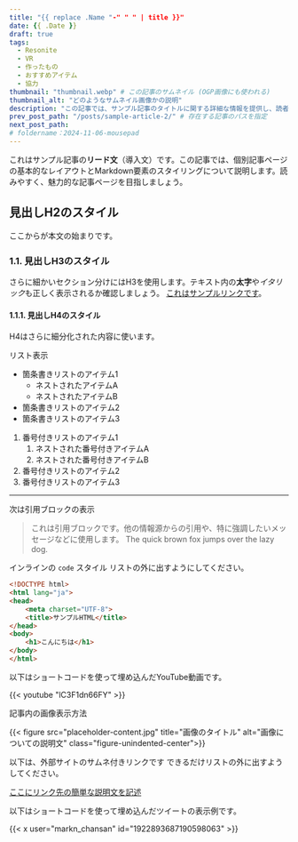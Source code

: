 ```yaml
---
title: "{{ replace .Name "-" " " | title }}"
date: {{ .Date }}
draft: true
tags:
  - Resonite
  - VR
  - 作ったもの
  - おすすめアイテム
  - 協力
thumbnail: "thumbnail.webp" # この記事のサムネイル (OGP画像にも使われる)
thumbnail_alt: "どのようなサムネイル画像かの説明"
description: "この記事では、サンプル記事のタイトルに関する詳細な情報を提供し、読者に有益な洞察を与えます。" # この記事固有のdescription
prev_post_path: "/posts/sample-article-2/" # 存在する記事のパスを指定
next_post_path:
# foldername：2024-11-06-mousepad
---
```


これはサンプル記事の**リード文**（導入文）です。この記事では、個別記事ページの基本的なレイアウトとMarkdown要素のスタイリングについて説明します。読みやすく、魅力的な記事ページを目指しましょう。

## 見出しH2のスタイル

ここからが本文の始まりです。

### 1.1. 見出しH3のスタイル

さらに細かいセクション分けにはH3を使用します。テキスト内の**太字**や*イタリック*も正しく表示されるか確認しましょう。 [これはサンプルリンクです](https://example.com)。

#### 1.1.1. 見出しH4のスタイル

H4はさらに細分化された内容に使います。

リスト表示

* 箇条書きリストのアイテム1
    * ネストされたアイテムA
    * ネストされたアイテムB
* 箇条書きリストのアイテム2
* 箇条書きリストのアイテム3

1.  番号付きリストのアイテム1
    1.  ネストされた番号付きアイテムA
    2.  ネストされた番号付きアイテムB
2.  番号付きリストのアイテム2
3.  番号付きリストのアイテム3

---

次は引用ブロックの表示

> これは引用ブロックです。他の情報源からの引用や、特に強調したいメッセージなどに使用します。
> The quick brown fox jumps over the lazy dog.

インラインの `code` スタイル
リストの外に出すようにしてください。

```html
<!DOCTYPE html>
<html lang="ja">
<head>
    <meta charset="UTF-8">
    <title>サンプルHTML</title>
</head>
<body>
    <h1>こんにちは</h1>
</body>
</html>
```


以下はショートコードを使って埋め込んだYouTube動画です。

{{< youtube "lC3F1dn66FY" >}}


記事内の画像表示方法

{{< figure src="placeholder-content.jpg" title="画像のタイトル" alt="画像についての説明文" class="figure-unindented-center">}}


以下は、外部サイトのサムネ付きリンクです
できるだけリストの外に出すようしてください。

<a href="https://sample.com/" class="dynamic-link-card"></a>
<noscript>
  <p><a href="ここにリンク先のURL">ここにリンク先の簡単な説明文を記述</a></p>
</noscript>

以下はショートコードを使って埋め込んだツイートの表示例です。

{{< x user="markn_chansan" id="1922893687190598063" >}}
